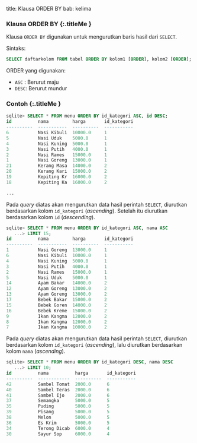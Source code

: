 title: Klausa ORDER BY
bab: kelima


### <i class="fa fa-info-circle"></i> Klausa ORDER BY {:.titleMe }

Klausa `ORDER BY` digunakan untuk mengurutkan baris hasil dari `SELECT`.

Sintaks:
```sql
SELECT daftarkolom FROM tabel ORDER BY kolom1 [ORDER], kolom2 [ORDER];
```

ORDER yang digunakan:

- `ASC` : Berurut maju
- `DESC`: Berurut mundur


### <i class="fa fa-code"></i> Contoh {:.titleMe }

```sql
sqlite> SELECT * FROM menu ORDER BY id_kategori ASC, id DESC;
id          nama         harga       id_kategori
----------  -----------  ----------  -----------
6           Nasi Kibuli  10000.0     1
5           Nasi Uduk    5000.0      1
4           Nasi Kuning  5000.0      1
3           Nasi Putih   4000.0      1
2           Nasi Rames   15000.0     1
1           Nasi Goreng  13000.0     1
21          Kerang Masa  14000.0     2
20          Kerang Kari  15000.0     2
19          Kepiting Kr  16000.0     2
18          Kepiting Ka  16000.0     2

...

```

Pada _query_ diatas akan mengurutkan data hasil perintah `SELECT`, diurutkan berdasarkan kolom `id_kategori` (_ascending_). Setelah itu diurutkan berdasarkan kolom `id` (_descending_).

```sql
sqlite> SELECT * FROM menu ORDER BY id_kategori ASC, nama ASC
   ...> LIMIT 15;
id          nama         harga       id_kategori
----------  -----------  ----------  -----------
1           Nasi Goreng  13000.0     1          
6           Nasi Kibuli  10000.0     1          
4           Nasi Kuning  5000.0      1          
3           Nasi Putih   4000.0      1          
2           Nasi Rames   15000.0     1          
5           Nasi Uduk    5000.0      1          
14          Ayam Bakar   14000.0     2          
12          Ayam Goreng  13000.0     2          
13          Ayam Goreng  13000.0     2          
17          Bebek Bakar  15000.0     2          
15          Bebek Goren  14000.0     2          
16          Bebek Kreme  15000.0     2          
9           Ikan Kangma  12000.0     2          
8           Ikan Kangma  12000.0     2          
7           Ikan Kangma  10000.0     2 
```
Pada _query_ diatas akan mengurutkan data hasil perintah `SELECT`, diurutkan berdasarkan kolom `id_kategori` (_ascending_), lalu diurutkan berdasarkan kolom `nama` (_ascending_).

```sql
sqlite> SELECT * FROM menu ORDER BY id_kategori DESC, nama DESC
   ...> LIMIT 10;
id          nama          harga       id_kategori
----------  ------------  ----------  -----------
42          Sambel Tomat  2000.0      6          
40          Sambel Teras  2000.0      6          
41          Sambel Ijo    2000.0      6          
37          Semangka      5000.0      5          
35          Puding        5000.0      5          
39          Pisang        5000.0      5          
38          Melon         5000.0      5          
36          Es Krim       5000.0      5          
34          Terong Dicab  6000.0      4          
30          Sayur Sop     6000.0      4 
```